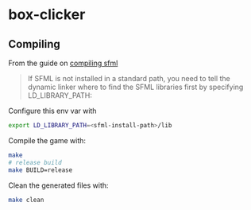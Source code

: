 # box-clicker

## Compiling

From the guide on [compiling sfml](https://www.sfml-dev.org/tutorials/3.0/getting-started/linux/#compiling-an-sfml-program)

> If SFML is not installed in a standard path, you need to tell the dynamic
> linker where to find the SFML libraries first by specifying LD_LIBRARY_PATH:

Configure this env var with

```bash
export LD_LIBRARY_PATH=<sfml-install-path>/lib
```

Compile the game with:

```bash
make
# release build
make BUILD=release
```

Clean the generated files with:

```bash
make clean
```
